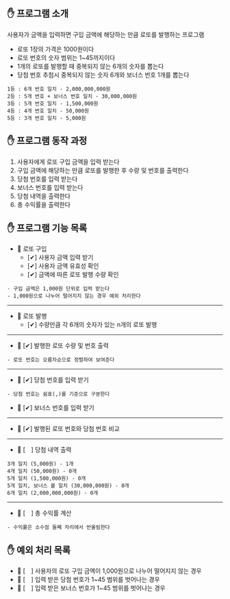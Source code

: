## ✋ 프로그램 소개
사용자가 금액을 입력하면 구입 금액에 해당하는 만큼 로또를 발행하는 프로그램
- 로또 1장의 가격은 1000원이다
- 로또 번호의 숫자 범위는 1~45까지이다
- 1개의 로또를 발행할 때 중복되지 않는 6개의 숫자를 뽑는다
- 당첨 번호 추첨시 중복되지 않는 숫자 6개와 보너스 번호 1개를 뽑는다
```
1등 : 6개 번호 일치 - 2,000,000,000원
2등 : 5개 번호 + 보너스 번호 일치 - 30,000,000원
3등 : 5개 번호 일치 - 1,500,000원
4등 : 4개 번호 일치 - 50,000원
5등 : 3개 번호 일치 - 5,000원
```

## ✋ 프로그램 동작 과정
1. 사용자에게 로또 구입 금액을 입력 받는다
2. 구입 금액에 해당하는 만큼 로또를 발행한 후 수량 및 번호를 출력한다
3. 당첨 번호를 입력 받는다
4. 보너스 번호를 입력 받는다
5. 당첨 내역을 출력한다
6. 총 수익률을 출력한다

## ✋ 프로그램 기능 목록
- 🚩 로또 구입
  - [✔] 사용자 금액 입력 받기
  - [✔] 사용자 금액 유효성 확인
  - [✔] 금액에 따른 로또 발행 수량 확인
```
- 구입 금액은 1,000원 단위로 입력 받는다
- 1,000원으로 나누어 떨어지지 않는 경우 예외 처리한다
```
---
- 🚩 로또 발행
  - [✔] 수량만큼 각 6개의 숫자가 있는 n개의 로또 발행
---
- 🚩 [✔] 발행한 로또 수량 및 번호 출력
```
- 로또 번호는 오름차순으로 정렬하여 보여준다 
```
---
- 🚩 [✔] 당첨 번호를 입력 받기
```
- 당첨 번호는 쉼표(,)를 기준으로 구분한다
```
- 🚩 [✔] 보너스 번호를 입력 받기
---
- 🚩 [✔] 발행된 로또 번호와 당첨 번호 비교
---
- 🚩 [　] 당첨 내역 출력
```
3개 일치 (5,000원) - 1개
4개 일치 (50,000원) - 0개
5개 일치 (1,500,000원) - 0개
5개 일치, 보너스 볼 일치 (30,000,000원) - 0개
6개 일치 (2,000,000,000원) - 0개
```
---
- 🚩 [　] 총 수익률 계산
```
- 수익률은 소수점 둘째 자리에서 반올림한다
```

## ✋ 예외 처리 목록
- 🚩 [　] 사용자의 로또 구입 금액이 1,000원으로 나누어 떨어지지 않는 경우
- 🚩 [　] 입력 받은 당첨 번호가 1~45 범위를 벗어나는 경우
- 🚩 [　] 입력 받은 보너스 번호가 1~45 범위를 벗어나는 경우
